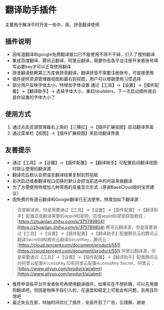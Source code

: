 # 翻译助手插件
主要用于解决平时开发一些中、英、拼音翻译使用

## 插件说明
* 因有道翻译和google免费翻译接口已不能使用不得不干掉，引入了搜狗翻译
* 集成百度翻译、腾讯云翻译、阿里云翻译，需要你去各平台注册开发者账号填写必要key才可以正常使用翻译
* 拼音翻译依赖第三方库做拼音翻译，翻译拼音不需要注册账号，可直接使用
* 插件提供资源管理器视图和最右则视图，用户可以根据使用习惯选择
* 部分用户反映字体太小，特增加字体设置 通过【工具】->【设置】->【插件配置】->【翻译助手】-> 选择字体大小，重启hbuilderx，下一次启动插件就会是你设置的字体大小了

## 使用方式
1. 通过点击资源管理器右上角的【三横扛】->【插件扩展视图】启动翻译界面
2. 通过菜单栏【视图】->【插件扩展视图】来启动翻译界面

## 友善提示
* 通过【工具】->【设置】->【插件配置】->【翻译助手】可配置启动翻译视图时默认使用的翻译源
* 翻译完后默认会把语言翻译结果复制到剪贴板
* 初次启动或者翻译视口切换时默认会把当前选中的内容来做翻译
* 为了方便使用特增加几种常用的变量显示形式（感谢BaseCloud提的宝贵建议）
* 因免费的有道云翻译和Google翻译已无法使用，特增加如下翻译源：
> 百度翻译源，但是需要通过【工具】->【设置】->【插件配置】->【翻译助手】配置百度翻译需要的appid和密钥，百度appid和密钥获取教程：[https://zhuanlan.zhihu.com/p/375789804](https://zhuanlan.zhihu.com/p/375789804)
> 腾讯云翻译源，但是需要通过【工具】->【设置】->【插件配置】->【翻译助手】配置腾讯云的腾讯云翻译SecretId和腾讯云翻译SecretKey，腾讯云：[https://cloud.tencent.com/document/product/551](https://cloud.tencent.com/document/product/551)
> 阿里云翻译源，但是需要通过【工具】->【设置】->【插件配置】->【翻译助手】配置腾讯云的阿里云配置AccessKey ID和阿里云配置AccessKey Secret，阿里云：[https://www.aliyun.com/product/ai/alimt](https://www.aliyun.com/product/ai/alimt)
* 推荐申请各平台开发者账号再使用翻译插件，如果实在不想折腾，可以先用搜狗翻译吧，但因是物殊手段引入的，在速度和稳定上可能会有问题，且用且珍惜吧
* 最近失业在家，特抽时间优化了插件，安装开启了广告，忘理解，谢谢

